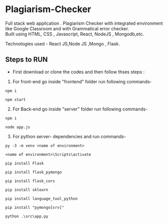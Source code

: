 # Plagiarism-Checker
Full stack web application . Plagiarism Checker with integrated environment like Google Classroom and with Grammatical error checker.  
Built using HTML, CSS , Javascript, React, NodeJS , Mongodb,etc.


Technologies used - React JS,Node JS ,Mongo , Flask.

## Steps to RUN
* First download or clone the codes and then follow thses steps :

1. For front-end
go inside "frontend" folder
run following commands-
```
npm i
```
```
npm start
```
2. For Back-end
go inside "server" folder
run following commands-
```
npm i
```
```
node app.js
```
3. For python server-
dependencies and run commands-
```
py -3 -m venv <name of environment>
```
```
<name of environment>\Scripts\activate
```
```
pip install Flask
```
```
pip install flask_pymongo
```
```
pip install flask_cors 
```
```
pip install sklearn
```
```
pip install language_tool_python
```
```
pip install "pymongo[srv]"
```
```
python .\src\app.py  
```
